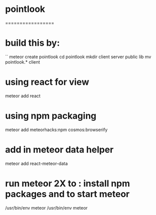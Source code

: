 # pointlook
=================
# build this by:
``
meteor create pointlook
cd pointlook
mkdir client server public lib
mv pointlook.* client
# using react for view
meteor add react
# using npm packaging
meteor add meteorhacks:npm cosmos:browserify  
# add in meteor data helper
meteor add react-meteor-data
# run meteor 2X to : install npm packages and to start meteor
/usr/bin/env meteor
/usr/bin/env meteor
```

